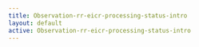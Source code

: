 ```yaml
---
title: Observation-rr-eicr-processing-status-intro
layout: default
active: Observation-rr-eicr-processing-status-intro
---
```


